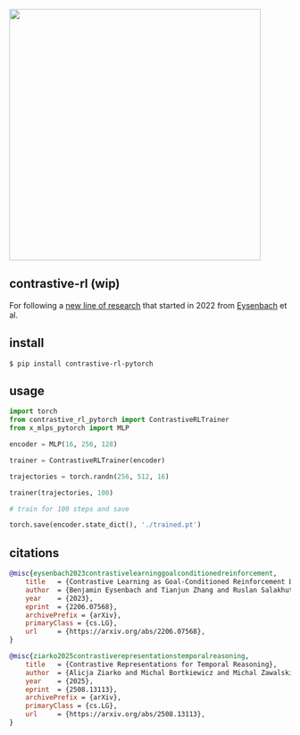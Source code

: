<img src="./crtr.png" width="450px"></img>

## contrastive-rl (wip)

For following a [new line of research](https://arxiv.org/abs/2206.07568) that started in 2022 from [Eysenbach](https://ben-eysenbach.github.io/) et al.

## install

```shell
$ pip install contrastive-rl-pytorch
```

## usage

```python
import torch
from contrastive_rl_pytorch import ContrastiveRLTrainer
from x_mlps_pytorch import MLP

encoder = MLP(16, 256, 128)

trainer = ContrastiveRLTrainer(encoder)

trajectories = torch.randn(256, 512, 16)

trainer(trajectories, 100)

# train for 100 steps and save

torch.save(encoder.state_dict(), './trained.pt')
```

## citations

```bibtex
@misc{eysenbach2023contrastivelearninggoalconditionedreinforcement,
    title   = {Contrastive Learning as Goal-Conditioned Reinforcement Learning}, 
    author  = {Benjamin Eysenbach and Tianjun Zhang and Ruslan Salakhutdinov and Sergey Levine},
    year    = {2023},
    eprint  = {2206.07568},
    archivePrefix = {arXiv},
    primaryClass = {cs.LG},
    url     = {https://arxiv.org/abs/2206.07568}, 
}
```

```bibtex
@misc{ziarko2025contrastiverepresentationstemporalreasoning,
    title   = {Contrastive Representations for Temporal Reasoning}, 
    author  = {Alicja Ziarko and Michal Bortkiewicz and Michal Zawalski and Benjamin Eysenbach and Piotr Milos},
    year    = {2025},
    eprint  = {2508.13113},
    archivePrefix = {arXiv},
    primaryClass = {cs.LG},
    url     = {https://arxiv.org/abs/2508.13113}, 
}
```
